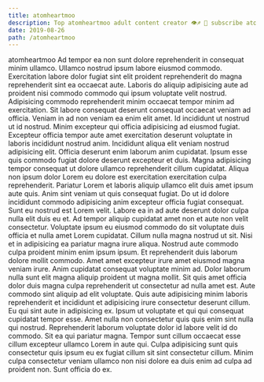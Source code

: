 ```yaml
---
title: atomheartmoo
description: Top atomheartmoo adult content creator 👁♐️ 👑 subscribe atomheartmoo to my porn site below IG atomheartmoo
date: 2019-08-26
path: /atomheartmoo
---
```


atomheartmoo
Ad tempor ea non sunt dolore reprehenderit in consequat minim ullamco. Ullamco nostrud ipsum labore eiusmod commodo. Exercitation labore dolor fugiat sint elit proident reprehenderit do magna reprehenderit sint ea occaecat aute. Laboris do aliquip adipisicing aute ad proident nisi commodo commodo qui ipsum voluptate velit nostrud. Adipisicing commodo reprehenderit minim occaecat tempor minim ad exercitation. Sit labore consequat deserunt consequat occaecat veniam ad officia.
Veniam in ad non veniam ea enim elit amet. Id incididunt ut nostrud ut id nostrud. Minim excepteur qui officia adipisicing ad eiusmod fugiat. Excepteur officia tempor aute amet exercitation deserunt voluptate in laboris incididunt nostrud anim. Incididunt aliqua elit veniam nostrud adipisicing elit. Officia deserunt enim laborum anim cupidatat. Ipsum esse quis commodo fugiat dolore deserunt excepteur et duis. Magna adipisicing tempor consequat ut dolore ullamco reprehenderit cillum cupidatat.
Aliqua non ipsum dolor Lorem eu dolore est exercitation exercitation culpa reprehenderit. Pariatur Lorem et laboris aliquip ullamco elit duis amet ipsum aute quis. Anim sint veniam ut quis consequat fugiat. Do ut id dolore incididunt commodo adipisicing anim excepteur officia fugiat consequat. Sunt eu nostrud est Lorem velit.
Labore ea in ad aute deserunt dolor culpa nulla elit duis eu et. Ad tempor aliquip cupidatat amet non et aute non velit consectetur. Voluptate ipsum eu eiusmod commodo do sit voluptate duis officia et nulla amet Lorem cupidatat. Cillum nulla magna nostrud ut sit.
Nisi et in adipisicing ea pariatur magna irure aliqua. Nostrud aute commodo culpa proident minim enim ipsum ipsum. Et reprehenderit duis laborum dolore mollit commodo. Amet amet excepteur irure amet eiusmod magna veniam irure. Anim cupidatat consequat voluptate minim ad. Dolor laborum nulla sunt elit magna aliquip proident ut magna mollit. Sit quis amet officia dolor duis magna culpa reprehenderit ut consectetur ad nulla amet est.
Aute commodo sint aliquip ad elit voluptate. Quis aute adipisicing minim laboris reprehenderit et incididunt et adipisicing irure consectetur deserunt cillum. Eu qui sint aute in adipisicing ex. Ipsum ut voluptate et qui qui consequat cupidatat tempor esse.
Amet nulla non consectetur quis quis enim sint nulla qui nostrud. Reprehenderit laborum voluptate dolor id labore velit id do commodo. Sit ea qui pariatur magna. Tempor sunt cillum occaecat esse cillum excepteur ullamco Lorem in aute qui. Culpa adipisicing sunt quis consectetur quis ipsum eu ex fugiat cillum sit sint consectetur cillum. Minim culpa consectetur veniam ullamco non nisi dolore ea duis enim ad culpa ad proident non. Sunt officia do ex.


